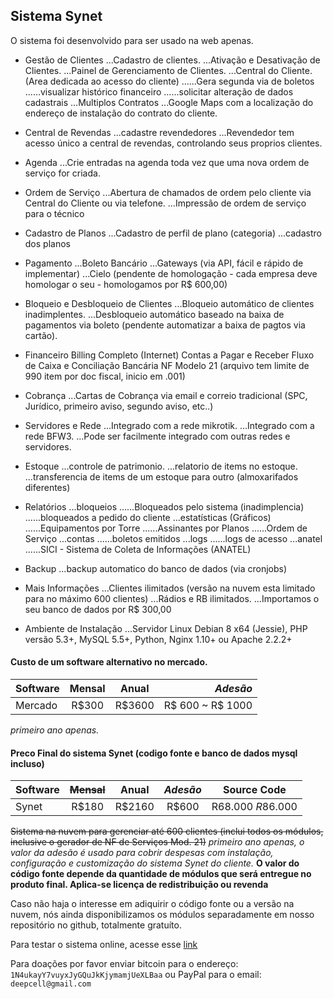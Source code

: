 ## Sistema Synet

O sistema foi desenvolvido para ser usado na web apenas.

+ Gestão de Clientes
...Cadastro de clientes.
...Ativação e Desativação de Clientes.
...Painel de Gerenciamento de Clientes.
...Central do Cliente. (Area dedicada ao acesso do cliente)
......Gera segunda via de boletos
......visualizar histórico financeiro
......solicitar alteração de dados cadastrais
...Multiplos Contratos
...Google Maps com a localização do endereço de instalação do contrato do cliente.


+ Central de Revendas
...cadastre revendedores
...Revendedor tem acesso único a central de revendas, controlando seus proprios clientes.

+ Agenda
...Crie entradas na agenda toda vez que uma nova ordem de serviço for criada.

+ Ordem de Serviço
...Abertura de chamados de ordem pelo cliente via Central do Cliente ou via telefone.
...Impressão de ordem de serviço para o técnico

+ Cadastro de Planos
...Cadastro de perfil de plano (categoria)
...cadastro dos planos

+ Pagamento
...Boleto Bancário
...Gateways (via API, fácil e rápido de implementar)
...Cielo (pendente de homologação - cada empresa deve homologar o seu - homologamos por R$ 600,00)

+ Bloqueio e Desbloqueio de Clientes
...Bloqueio automático de clientes inadimplentes.
...Desbloqueio automático baseado na baixa de pagamentos via boleto (pendente automatizar a baixa de pagtos via cartão).


+ Financeiro
    Billing Completo (Internet)
    Contas a Pagar e Receber
    Fluxo de Caixa e Conciliação Bancária
    NF Modelo 21 (arquivo tem limite de 990 item por doc fiscal, inicio em .001)

+ Cobrança
...Cartas de Cobrança via email e correio tradicional (SPC, Jurídico, primeiro aviso, segundo aviso, etc..)

+ Servidores e Rede
...Integrado com a rede mikrotik.
...Integrado com a rede BFW3.
...Pode ser facilmente integrado com outras redes e servidores.

+ Estoque
...controle de patrimonio.
...relatorio de items no estoque.
...transferencia de items de um estoque para outro (almoxarifados diferentes)

+ Relatórios
...bloqueios
......Bloqueados pelo sistema (inadimplencia)
......bloqueados a pedido do cliente
...estatísticas (Gráficos)
......Equipamentos por Torre
......Assinantes por Planos
......Ordem de Serviço
...contas
......boletos emitidos
...logs
......logs de acesso
...anatel
......SICI - Sistema de Coleta de Informações (ANATEL)

+ Backup
...backup automatico do banco de dados (via cronjobs)


+ Mais Informações
...Clientes ilimitados (versão na nuvem esta limitado para no máximo 600 clientes)
...Rádios e RB ilimitados.
...Importamos o seu banco de dados por R$ 300,00


+ Ambiente de Instalação
...Servidor Linux Debian 8 x64 (Jessie), PHP versão 5.3+, MySQL 5.5+, Python, Nginx 1.10+ ou Apache 2.2.2+



#### Custo de um software alternativo no mercado.
| Software      | Mensal   | Anual  | <em>Adesão</em>  |
| ------------- |:--------:|:------:| ----------------:|
| Mercado       | R$300    | R$3600 | R$ 600 ~ R$ 1000 |
<em>primeiro ano apenas.</em>


#### Preco Final do sistema Synet (codigo fonte e banco de dados mysql incluso)
| Software      | ~~Mensal~~   | Anual  | <em>Adesão</em> | **Source Code**     |
| ------------- |:------------:|:------:|:---------------:|:-------------------:|
| Synet         | R$180        | R$2160 | R$600           | R$68.000 ~ R$86.000 |
~~Sistema na nuvem para gerenciar até 600 clientes (inclui todos os módulos, inclusive o gerador de NF de Serviços Mod. 21)~~
<em>primeiro ano apenas, o valor da adesão é usado para cobrir despesas com instalação, configuração e customização do sistema Synet do cliente.</em>
**O valor do código fonte depende da quantidade de módulos que será entregue no produto final. Aplica-se licença de redistribuição ou revenda**


Caso não haja o interesse em adiquirir o código fonte ou a versão na nuvem, nós ainda disponibilizamos os módulos separadamente em nosso repositório no github, totalmente gratuíto.

Para testar o sistema online, acesse esse [link](https://synet.review/system/)

Para doações por favor enviar bitcoin para o endereço: `1N4ukayY7vuyxJyGQuJkKjymamjUeXLBaa`
ou PayPal para o email: `deepcell@gmail.com`
